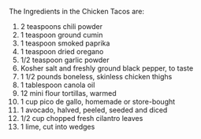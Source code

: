 The Ingredients in the Chicken Tacos are:

1. 2 teaspoons chili powder
2. 1 teaspoon ground cumin
3. 1 teaspoon smoked paprika
4. 1 teaspoon dried oregano
5. 1/2 teaspoon garlic powder
6. Kosher salt and freshly ground black pepper, to taste
7. 1 1/2 pounds boneless, skinless chicken thighs
8. 1 tablespoon canola oil
9. 12 mini flour tortillas, warmed
10. 1 cup pico de gallo, homemade or store-bought
11. 1 avocado, halved, peeled, seeded and diced
12. 1/2 cup chopped fresh cilantro leaves
13. 1 lime, cut into wedges